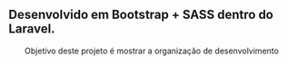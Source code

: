 ## Desenvolvido em Bootstrap + SASS dentro do Laravel.

<p align="center">Objetivo deste projeto é mostrar a organização de desenvolvimento</p>
